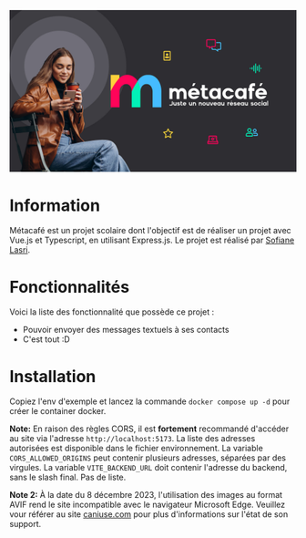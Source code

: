 ![banner.jpg](art/banner.jpg)

# Information

Métacafé est un projet scolaire dont l'objectif est de réaliser un projet avec Vue.js et Typescript, en utilisant
Express.js. Le projet est réalisé par [Sofiane Lasri](https://sofianelasri.fr).

# Fonctionnalités

Voici la liste des fonctionnalité que possède ce projet :

- Pouvoir envoyer des messages textuels à ses contacts
- C'est tout :D

# Installation

Copiez l'env d'exemple et lancez la commande `docker compose up -d` pour créer le container docker.

**Note:** En raison des règles CORS, il est **fortement** recommandé d'accéder au site via l'adresse
`http://localhost:5173`. La liste des adresses autorisées est disponible dans le fichier environnement. La
variable `CORS_ALLOWED_ORIGINS` peut contenir plusieurs adresses, séparées par des virgules. La
variable `VITE_BACKEND_URL` doit contenir l'adresse du backend, sans le slash final. Pas de liste.

**Note 2:** À la date du 8 décembre 2023, l'utilisation des images au format AVIF rend le site incompatible avec le
navigateur Microsoft Edge. Veuillez vour référer au site [caniuse.com](https://caniuse.com/avif) pour plus
d'informations sur l'état de son support.